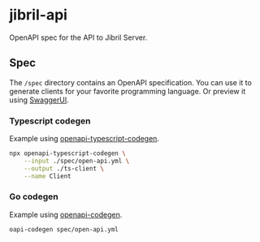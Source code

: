 # jibril-api

OpenAPI spec for the API to Jibril Server.

## Spec

The `/spec` directory contains an OpenAPI specification.
You can use it to generate clients for your favorite programming language.
Or preview it using [SwaggerUI](https://editor.swagger.io/?url=https://raw.githubusercontent.com/listen-dev/jibril-api/main/spec/open-api.yml).

### Typescript codegen

Example using [openapi-typescript-codegen](https://www.npmjs.com/package/openapi-typescript-codegen).

```bash
npx openapi-typescript-codegen \
    --input ./spec/open-api.yml \
    --output ./ts-client \
    --name Client
```

### Go codegen

Example using [openapi-codegen](https://github.com/oapi-codegen/oapi-codegen).

```bash
oapi-codegen spec/open-api.yml
```
